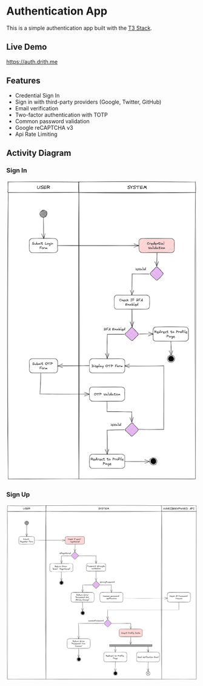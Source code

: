 # Authentication App

This is a simple authentication app built with the [T3 Stack](https://create.t3.gg/).

## Live Demo

https://auth.drith.me

## Features

- Credential Sign In
- Sign in with third-party providers (Google, Twitter, GitHub)
- Email verification
- Two-factor authentication with TOTP
- Common password validation
- Google reCAPTCHA v3
- Api Rate Limiting

## Activity Diagram

### Sign In

![Sign In](signin.png)

### Sign Up

![Sign Up](signup.png)
